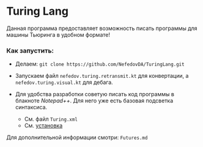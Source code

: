 # Turing Lang

Данная программа предоставляет возможность писать программы для машины 
Тьюринга в удобном формате!

### Как запустить:
* Делаем: `git clone https://github.com/NefedovDA/TuringLang.git` 
* Запускаем файл `nefedov.turing.retransmit.kt` для конвертации, 
  а `nefedov.turing.visual.kt` для дебага.
  
* Для удобства разработки советую писать код программы в блакноте *Notepad++*. 
  Для него уже есть базовая подсветка синтаксиса. 
  * См. файл `Turing.xml`
  * См. [установка](http://docs.notepad-plus-plus.org/index.php/User_Defined_Language_Files#How_to_install_user_defined_language_files)

Для дополнительной информации смотри: `Futures.md`
